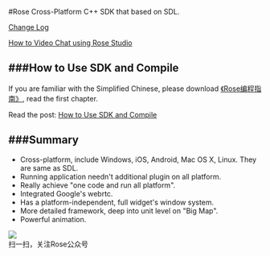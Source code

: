 #Rose
Cross-Platform C++ SDK that based on SDL.

[Change Log](http://www.libsdl.cn/bbs/forum.php?mod=viewthread&tid=56&extra=page%3D1)

[How to Video Chat using Rose Studio](http://www.libsdl.cn/bbs/forum.php?mod=viewthread&tid=101&extra=page%3D1)

###How to Use SDK and Compile
---
If you are familiar with the Simplified Chinese, please download [《Rose编程指南》](http://www.libsdl.cn/download/Rose-Programming-Guide.pdf), read the first chapter. 

Read the post: [How to Use SDK and Compile](http://www.libsdl.cn/bbs/forum.php?mod=viewthread&tid=45&extra=page%3D1)

###Summary
---
* Cross-platform, include Windows, iOS, Android, Mac OS X, Linux. They are same as SDL.
* Running application needn't additional plugin on all platform.
* Really achieve "one code and run all platform".
* Integrated Google's webrtc.
* Has a platform-independent, full widget's window system.
* More detailed framework, deep into unit level on "Big Map".
* Powerful animation.

![](https://github.com/freeors/Rose/blob/master/qrcode_258x258.jpg)<br/>
扫一扫，关注Rose公众号